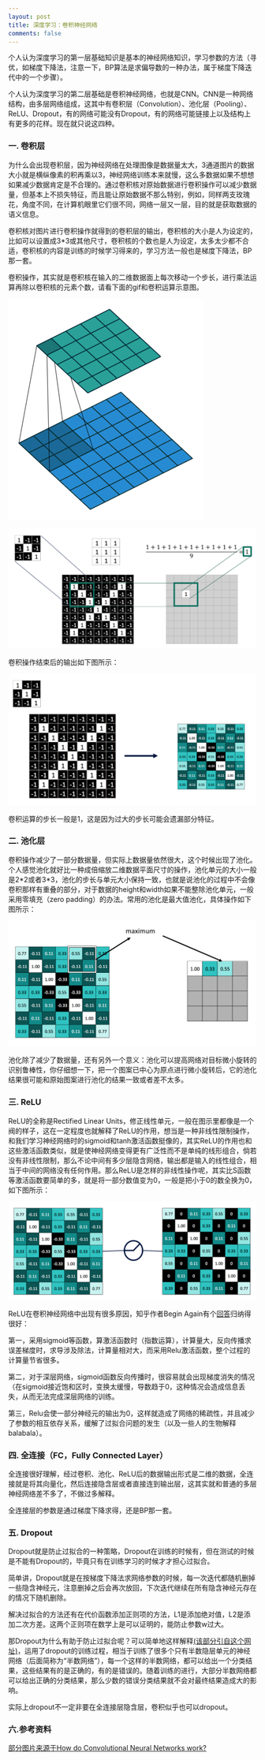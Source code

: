 ```yaml
---
layout: post
title: 深度学习：卷积神经网络
comments: false
---
```


<!--more-->

个人认为深度学习的第一层基础知识是基本的神经网络知识，学习参数的方法（寻优，如梯度下降法，注意一下，BP算法是求偏导数的一种办法，属于梯度下降迭代中的一个步骤）。

个人认为深度学习的第二层基础是卷积神经网络，也就是CNN。CNN是一种网络结构，由多层网络组成，这其中有卷积层（Convolution）、池化层（Pooling）、ReLU、Dropout，有的网络可能没有Dropout，有的网络可能链接上以及结构上有更多的花样。现在就只说这四种。

### 一. 卷积层 ###

为什么会出现卷积层，因为神经网络在处理图像是数据量太大，3通道图片的数据大小就是横纵像素的积再乘以3，神经网络训练本来就慢，这么多数据如果不想想如果减少数据肯定是不合理的。通过卷积核对原始数据进行卷积操作可以减少数据量，但基本上不损失特征，而且能让原始数据不那么特别，例如，同样两支玫瑰花，角度不同，在计算机眼里它们很不同，网络一层又一层，目的就是获取数据的语义信息。

卷积核对图片进行卷积操作就得到的卷积层的输出，卷积核的大小是人为设定的，比如可以设置成3*3或其他尺寸，卷积核的个数也是人为设定，太多太少都不合适，卷积核的内容是训练的时候学习得来的，学习方法一般也是梯度下降法，BP那一套。

卷积操作，其实就是卷积核在输入的二维数据面上每次移动一个步长，进行乘法运算再除以卷积核的元素个数，请看下面的gif和卷积运算示意图。

![conv](/public/images/2017-3-13-convnet/conv.gif)

![conv2](/public/images/2017-3-13-convnet/conv2.png)

卷积操作结束后的输出如下图所示：

![conv3](/public/images/2017-3-13-convnet/conv3.png)

卷积运算的步长一般是1，这是因为过大的步长可能会遗漏部分特征。

### 二. 池化层 ###

卷积操作减少了一部分数据量，但实际上数据量依然很大，这个时候出现了池化。个人感觉池化就好比一种成倍缩放二维数据平面尺寸的操作，池化单元的大小一般是2$*$2或者3$*$3，池化的步长与单元大小保持一致，也就是说池化的过程中不会像卷积那样有重叠的部分，对于数据的height和width如果不能整除池化单元，一般采用零填充（zero padding）的办法。常用的池化是最大值池化，具体操作如下图所示：

![pool](/public/images/2017-3-13-convnet/pool.png)

池化除了减少了数据量，还有另外一个意义：池化可以提高网络对目标微小旋转的识别鲁棒性，你仔细想一下，把一个图案已中心为原点进行微小旋转后，它的池化结果很可能和原始图案进行池化的结果一致或者差不太多。

### 三. ReLU ###

ReLU的全称是Rectified Linear Units，修正线性单元，一般在图示里都像是一个阀的样子，这在一定程度也就解释了ReLU的作用，想当是一种非线性限制操作，和我们学习神经网络时的sigmoid和tanh激活函数挺像的，其实ReLU的作用也和这些激活函数类似，就是使神经网络变得更有广泛性而不是单纯的线形组合，倘若没有非线性限制，那么不论中间有多少层隐含网络，输出都是输入的线性组合，相当于中间的网络没有任何作用。那么ReLU是怎样的非线性操作呢，其实比S函数等激活函数要简单的多，就是将一部分数值变为0，一般是把小于0的数全换为0，如下图所示：

![relu](/public/images/2017-3-13-convnet/relu.png)

ReLU在卷积神经网络中出现有很多原因，知乎作者Begin Again有个[回答](https://www.zhihu.com/question/29021768/answer/43488153)归纳得很好：

第一，采用sigmoid等函数，算激活函数时（指数运算），计算量大，反向传播求误差梯度时，求导涉及除法，计算量相对大，而采用Relu激活函数，整个过程的计算量节省很多。

第二，对于深层网络，sigmoid函数反向传播时，很容易就会出现梯度消失的情况（在sigmoid接近饱和区时，变换太缓慢，导数趋于0，这种情况会造成信息丢失，从而无法完成深层网络的训练。

第三，Relu会使一部分神经元的输出为0，这样就造成了网络的稀疏性，并且减少了参数的相互依存关系，缓解了过拟合问题的发生（以及一些人的生物解释balabala）。

### 四. 全连接（FC，Fully Connected Layer） ###

全连接很好理解，经过卷积、池化、ReLU后的数据输出形式是二维的数据，全连接就是将其向量化，然后连接隐含层或者直接连到输出层，这其实就和普通的多层神经网络差不多了，不做过多解释。

全连接层的参数是通过梯度下降求得，还是BP那一套。

### 五. Dropout ###

Dropout就是防止过拟合的一种策略，Dropout在训练的时候有，但在测试的时候是不能有Dropout的，毕竟只有在训练学习的时候才才担心过拟合。

简单讲，Dropout就是在按梯度下降法求网络参数的时候，每一次迭代都随机删掉一些隐含神经元，注意删掉之后会再次放回，下次迭代继续在所有隐含神经元存在的情况下随机删除。

解决过拟合的方法还有在代价函数添加正则项的方法，L1是添加绝对值，L2是添加二次方差。这两个正则项在数学上是可以证明的，能防止参数w过大。

那Dropout为什么有助于防止过拟合呢？可以简单地这样解释[(该部分引自这个网址)](http://www.mamicode.com/info-detail-517504.html)，运用了dropout的训练过程，相当于训练了很多个只有半数隐层单元的神经网络（后面简称为“半数网络”），每一个这样的半数网络，都可以给出一个分类结果，这些结果有的是正确的，有的是错误的。随着训练的进行，大部分半数网络都可以给出正确的分类结果，那么少数的错误分类结果就不会对最终结果造成大的影响。

实际上dropout不一定非要在全连接层隐含层，卷积似乎也可以dropout。

### 六.参考资料 ###

[部分图片来源于How do Convolutional Neural Networks work?](http://brohrer.github.io/how_convolutional_neural_networks_work.html)





